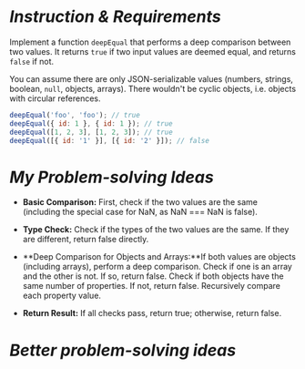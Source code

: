 # *Instruction & Requirements*
Implement a function `deepEqual` that performs a deep comparison between two values. It returns `true` if two input values are deemed equal, and returns `false` if not.

You can assume there are only JSON-serializable values (numbers, strings, boolean, `null`, objects, arrays).
There wouldn't be cyclic objects, i.e. objects with circular references.

```javascript
deepEqual('foo', 'foo'); // true
deepEqual({ id: 1 }, { id: 1 }); // true
deepEqual([1, 2, 3], [1, 2, 3]); // true
deepEqual([{ id: '1' }], [{ id: '2' }]); // false
```

# *My Problem-solving Ideas*

- **Basic Comparison:** First, check if the two values are the same (including the special case for NaN, as NaN === NaN is false).

- **Type Check:** Check if the types of the two values are the same. If they are different, return false directly.

- **Deep Comparison for Objects and Arrays:**If both values are objects (including arrays), perform a deep comparison. Check if one is an array and the other is not. If so, return false. Check if both objects have the same number of properties. If not, return false. Recursively compare each property value.

- **Return Result:** If all checks pass, return true; otherwise, return false.

# *Better problem-solving ideas*

